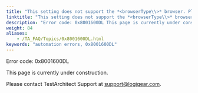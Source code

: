 ```yaml
--- 
title: "This setting does not support the *<browserType\\>* browser. Please use the 'use browser' setting to set Chrome as the default browser."
linktitle: "This setting does not support the *<browserType\\>* browser. Please use the 'use browser' setting to set Chrome as the default browser."
description: "Error code: 0x8001600DL This page is currently under construction. Please contact TestArchitect Support at support@logigear.com ."
weight: 84
aliases: 
    - /TA_FAQ/Topics/0x8001600DL.html
keywords: "automation errors, 0x8001600DL"
---
```


Error code: 0x8001600DL

This page is currently under construction.

Please contact TestArchitect Support at [support@logigear.com](mailto:support@logigear.com).




